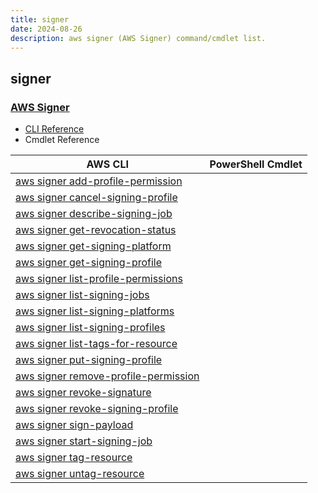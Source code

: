 ```yaml
---
title: signer
date: 2024-08-26
description: aws signer (AWS Signer) command/cmdlet list.
---
```


## signer

### [AWS Signer](https://docs.aws.amazon.com/signer/latest/api/Welcome.html)

* [CLI Reference](https://awscli.amazonaws.com/v2/documentation/api/latest/reference/signer/index.html)
* Cmdlet Reference

|AWS CLI|PowerShell Cmdlet|
|----|----|
|[aws signer add-profile-permission](https://awscli.amazonaws.com/v2/documentation/api/latest/reference/signer/add-profile-permission.html)||
|[aws signer cancel-signing-profile](https://awscli.amazonaws.com/v2/documentation/api/latest/reference/signer/cancel-signing-profile.html)||
|[aws signer describe-signing-job](https://awscli.amazonaws.com/v2/documentation/api/latest/reference/signer/describe-signing-job.html)||
|[aws signer get-revocation-status](https://awscli.amazonaws.com/v2/documentation/api/latest/reference/signer/get-revocation-status.html)||
|[aws signer get-signing-platform](https://awscli.amazonaws.com/v2/documentation/api/latest/reference/signer/get-signing-platform.html)||
|[aws signer get-signing-profile](https://awscli.amazonaws.com/v2/documentation/api/latest/reference/signer/get-signing-profile.html)||
|[aws signer list-profile-permissions](https://awscli.amazonaws.com/v2/documentation/api/latest/reference/signer/list-profile-permissions.html)||
|[aws signer list-signing-jobs](https://awscli.amazonaws.com/v2/documentation/api/latest/reference/signer/list-signing-jobs.html)||
|[aws signer list-signing-platforms](https://awscli.amazonaws.com/v2/documentation/api/latest/reference/signer/list-signing-platforms.html)||
|[aws signer list-signing-profiles](https://awscli.amazonaws.com/v2/documentation/api/latest/reference/signer/list-signing-profiles.html)||
|[aws signer list-tags-for-resource](https://awscli.amazonaws.com/v2/documentation/api/latest/reference/signer/list-tags-for-resource.html)||
|[aws signer put-signing-profile](https://awscli.amazonaws.com/v2/documentation/api/latest/reference/signer/put-signing-profile.html)||
|[aws signer remove-profile-permission](https://awscli.amazonaws.com/v2/documentation/api/latest/reference/signer/remove-profile-permission.html)||
|[aws signer revoke-signature](https://awscli.amazonaws.com/v2/documentation/api/latest/reference/signer/revoke-signature.html)||
|[aws signer revoke-signing-profile](https://awscli.amazonaws.com/v2/documentation/api/latest/reference/signer/revoke-signing-profile.html)||
|[aws signer sign-payload](https://awscli.amazonaws.com/v2/documentation/api/latest/reference/signer/sign-payload.html)||
|[aws signer start-signing-job](https://awscli.amazonaws.com/v2/documentation/api/latest/reference/signer/start-signing-job.html)||
|[aws signer tag-resource](https://awscli.amazonaws.com/v2/documentation/api/latest/reference/signer/tag-resource.html)||
|[aws signer untag-resource](https://awscli.amazonaws.com/v2/documentation/api/latest/reference/signer/untag-resource.html)||

